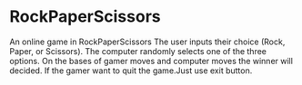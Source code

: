 # RockPaperScissors
An online game in RockPaperScissors
The user inputs their choice (Rock, Paper, or Scissors).
The computer randomly selects one of the three options.
On the bases of gamer moves and computer moves the winner will decided.
If the gamer want to quit the game.Just use exit button.
